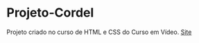 # Projeto-Cordel
 Projeto criado no curso de HTML e CSS do Curso em Vídeo.
<a href="https://www.alexandrefdb.github.io/ProjetoCordel/cordel.html/">Site</a>
